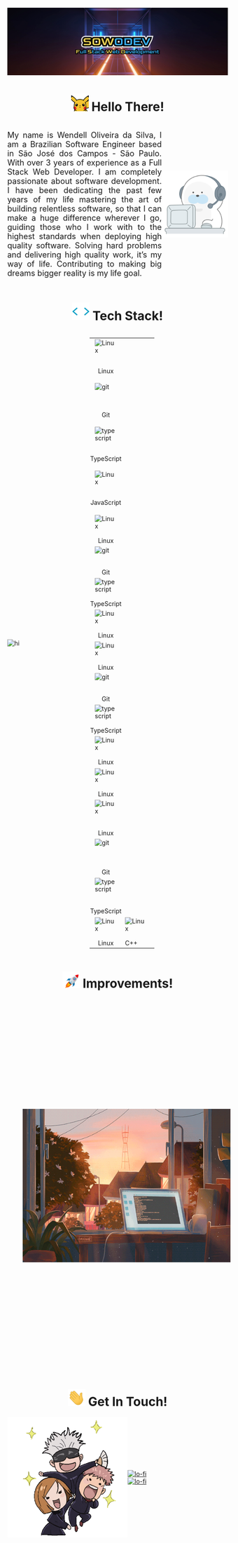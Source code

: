 ![Alt text](imgs/sowodev-logo.webp)

<div align="center">
    <h1><img width="40px" alt="hi" src="./imgs/hello-pica.gif" />&nbsp;Hello There!</h1>
</div>

<div style="display: flex; align-items: center;">
<p style="font-size: 18px; text-align: justify">My name is Wendell Oliveira da Silva, I am a Brazilian Software Engineer based in São José dos Campos - São Paulo. With over 3 years of experience as a Full Stack Web Developer. I am completely passionate about software development.  I have been dedicating the past few years of my life mastering the art of building relentless software, so that I can make a huge difference wherever I go, guiding those who I work with to the highest standards when deploying high quality software. Solving hard problems and delivering high quality work, it’s my way of life. Contributing to making big dreams bigger reality is my life goal.</p>

<img width="30%" alt="hi" src="./imgs/about.gif" />
</div>

<div align="center">
    <h1><img width="40px" alt="hi" src="./imgs/tech-stack.gif" />&nbsp;Tech Stack!</h1>
</div>

<div width="100%" style="display: flex; flex-direction: row; align-items: center;">

<img width="300px" alt="hi" src="./imgs/octocat-tools.gif" />


<table>
<tr>
   <td style="display: flex; flex-direction: column; justofy-items: center; align-items: center" width="60">
      <img style="padding: 0;" align="left" alt="Linux" width="50" height="50" src="https://cdn.jsdelivr.net/gh/devicons/devicon/icons/linux/linux-original.svg" />
      <p>Linux</p>
   </td>
    
   <td style="display: flex; flex-direction: column; justofy-items: center; align-items: center" width="60">
      <img style="padding: 0;" align="left" alt="git" width="50" height="50" src="https://cdn.jsdelivr.net/gh/devicons/devicon/icons/git/git-original.svg" /><p>Git</p>
   </td>
        
   <td style="display: flex; flex-direction: column; justofy-items: center; align-items: center" width="60">
<img style="padding: 0;" align="left" alt="typescript" width="50" height="50" src="https://cdn.jsdelivr.net/gh/devicons/devicon/icons/typescript/typescript-plain.svg" /><p>TypeScript</p>
    </td>

<td style="display: flex; flex-direction: column; justofy-items: center; align-items: center" width="60">
<img style="padding: 0;" align="left" alt="Linux" width="50" height="50" src="https://cdn.jsdelivr.net/gh/devicons/devicon/icons/javascript/javascript-plain.svg" />
<p>JavaScript</p>
    </td>
</tr>

<tr>
    <td style="display: flex; flex-direction: column; justofy-items: center; align-items: center" width="60">
<img align="left" alt="Linux" width="50" height="50" src="https://cdn.jsdelivr.net/gh/devicons/devicon/icons/css3/css3-plain.svg" />Linux
    </td>
        <td style="display: flex; flex-direction: column; justofy-items: center; align-items: center" width="60">
<img align="left" alt="git" width="50" height="50" src="https://cdn.jsdelivr.net/gh/devicons/devicon/icons/react/react-original.svg" />Git
    </td>
        <td style="display: flex; flex-direction: column; justofy-items: center; align-items: center" width="60">
<img align="left" alt="typescript" width="50" height="50" src="https://cdn.jsdelivr.net/gh/devicons/devicon/icons/nodejs/nodejs-original.svg" />TypeScript
    </td>
        <td style="display: flex; flex-direction: column; justofy-items: center; align-items: center" width="60">
<img align="left" alt="Linux" width="50" height="50" src="https://cdn.jsdelivr.net/gh/devicons/devicon/icons/nestjs/nestjs-plain.svg" />Linux
    </td>
</tr>

<tr>
    <td style="display: flex; flex-direction: column; justofy-items: center; align-items: center" width="60">
<img align="left" alt="Linux" width="50" height="50" src="https://cdn.jsdelivr.net/gh/devicons/devicon/icons/docker/docker-plain.svg" />Linux
    </td>
        <td style="display: flex; flex-direction: column; justofy-items: center; align-items: center" width="60">
<img align="left" alt="git" width="50" height="50" src="https://cdn.jsdelivr.net/gh/devicons/devicon/icons/tailwindcss/tailwindcss-plain.svg" />Git
    </td>
        <td style="display: flex; flex-direction: column; justofy-items: center; align-items: center" width="60">
<img align="left" alt="typescript" width="50" height="50" src="https://cdn.jsdelivr.net/gh/devicons/devicon/icons/github/github-original.svg" />TypeScript
    </td>
        <td style="display: flex; flex-direction: column; justofy-items: center; align-items: center" width="60">
<img align="left" alt="Linux" width="50" height="50" src="https://cdn.jsdelivr.net/gh/devicons/devicon/icons/figma/figma-original.svg" />Linux

</tr>

<tr>
<td style="display: flex; flex-direction: column; justofy-items: center; align-items: center" width="60">
<img align="left" alt="Linux" width="50" height="50" src="https://cdn.jsdelivr.net/gh/devicons/devicon/icons/html5/html5-plain.svg" />Linux
    </td>
    <td style="display: flex; flex-direction: column; justofy-items: center; align-items: center" width="60">
<img align="left" alt="Linux" width="50" height="50" src="https://cdn.jsdelivr.net/gh/devicons/devicon/icons/java/java-original.svg" /><br>Linux
    </td>
        <td style="display: flex; flex-direction: column; justofy-items: center; align-items: center" width="60">
<img align="left" alt="git" width="50" height="50" src="https://cdn.jsdelivr.net/gh/devicons/devicon/icons/python/python-original.svg" /><br>Git
    </td>
        <td style="display: flex; flex-direction: column; justofy-items: center; align-items: center" width="60">
<img align="left" alt="typescript" width="50" height="50" src="https://cdn.jsdelivr.net/gh/devicons/devicon/icons/vscode/vscode-original.svg" /><br>TypeScript
    </td>
</tr>

<tr>
    <td style="display: flex; flex-direction: column; justofy-items: center; align-items: center" width="60">
<img align="left" alt="Linux" width="50" height="50" src="https://cdn.jsdelivr.net/gh/devicons/devicon/icons/mysql/mysql-original-wordmark.svg" />Linux
    </td>
        </td>
        <td  width="60">
<img align="left" alt="Linux" width="50" height="50" src="https://cdn.jsdelivr.net/gh/devicons/devicon/icons/cplusplus/cplusplus-original.svg" />C++
    </td>
</tr>


</table>

</div>

<div align="center">
    <h1><img width="40px" alt="hi" src="./imgs/rocket.gif" />&nbsp;Improvements!</h1>
</div>

<div style="display: flex; align-items: center;">

<table align="left" style="margin-right:35px">
<tr>
    <td>
        👉 **Next**
    </td>
</tr>

<tr>
    <td>
        👉 NoSQL
    </td>
</tr>

<tr>
    <td>
        👉 GraphQL
    </td>
</tr>

<tr>
   <td>
      👉 Test Driven Development
   </td>
</tr>

<tr>
    <td>
        👉 Clean Architecture
    </td>
</tr>
<tr>
    <td>
        👉 Design Thinking
    </td>
</tr>
<tr>
    <td>
        👉 Cloud Services
    </td>
</tr>
<tr>
    <td>
        👉 React Native 📱
    </td>
</tr>
<tr>
    <td>
        👉 Data Analysis 📈
    </td>
</tr>
<tr>
    <td>
        👉 Rust Programming Language ❤️
    </td>
</tr>
<tr>
    <td>
        👉 A pure functional Programming Language ⚡
    </td>
</tr>
<tr>
    <td>
        👉 Deepen my knowledge in Machine Learning 🦾
    </td>
</tr>
<tr>
    <td>
        👉 Intersection between Machine Learning 🦾, Quantum Computing 🧠 and Cybersecurity ⚔️
    </td>
</tr>
</table>

<img width="475px" height="350px" alt="lo-fi" src="./imgs/learning.gif">

</div>

<div align="center">

<h1><img width="40px" alt="hi" src="./imgs/message.gif" />&nbsp;Get In Touch!</h1>

</div>

<div style="display: flex; align-items: center;">
<img width="275px" alt="lo-fi" src="./imgs/jujutsu-kaisen.gif" />

<div style="display: flex; flex-direction: column; align-items: left;">
<a href="https://www.linkedin.com/in/wendelloliveiradasilva">
    <img alt="lo-fi" src="https://img.shields.io/badge/LinkedIn-0077B5?style=for-the-badge&logo=linkedin&logoColor=white" />
</a>

<a href="mailto:wendelloliveirasud@gmail.com">
    <img alt="lo-fi" src="https://img.shields.io/badge/Gmail-D14836?style=for-the-badge&logo=gmail&logoColor=white" />
</a>
</div>
</div>


<!--
**sowodin/sowodin** is a ✨ _special_ ✨ repository because its `README.md` (this file) appears on your GitHub profile.

Here are some ideas to get you started:

- 🔭 I’m currently working on ...
- 🌱 I’m currently learning ...
- 👯 I’m looking to collaborate on ...
- 🤔 I’m looking for help with ...
- 💬 Ask me about ...
- 📫 How to reach me: ...
- 😄 Pronouns: ...
- ⚡ Fun fact: ...
-->
